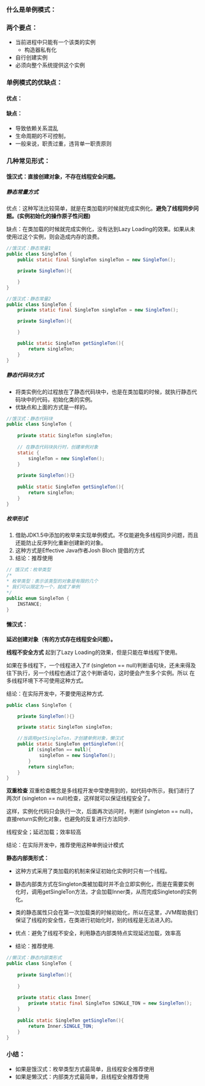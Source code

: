 

### 什么是单例模式：



### 两个要点：

* 当前进程中只能有一个该类的实例
  - 构造器私有化
* 自行创建实例
* 必须向整个系统提供这个实例



### 单例模式的优缺点：

#### 优点：

#### 缺点：

* 导致依赖关系混乱
* 生命周期的不可控制，
* 一般来说，职责过重，违背单一职责原则



### 几种常见形式：

#### 饿汉式：**直接创建对象，不存在线程安全问题。**

##### 静态常量方式

优点：这种写法比较简单，就是在类加载的时候就完成实例化。**避免了线程同步问题。(实例初始化的操作原子性问题)**

缺点：在类加载的时候就完成实例化，没有达到Lazy Loading的效果。如果从未使用过这个实例，则会造成内存的浪费。

```java
//饿汉式：静态常量1
public class SingleTon {
    public static final SingleTon singleTon = new SingleTon();

    private SingleTon(){

    }
}
```

```java
//饿汉式：静态常量2
public class SingleTon {
    private static final SingleTon singleTon = new SingleTon();

    private SingleTon(){

    }

	public static SingleTon getSingleTon(){
		return singleTon;
	}
}
```

##### 静态代码块方式

- 将类实例化的过程放在了静态代码块中，也是在类加载的时候，就执行静态代码块中的代码，初始化类的实例。
- 优缺点和上面的方式是一样的。

```java
//饿汉式：静态代码块
public class SingleTon {
    
    private static SingleTon singleTon;
    
    // 在静态代码块执行时，创建单例对象
    static {
        singleTon = new SingleTon();
    }
    
    private SingleTon(){}
    
    public static SingleTon getSingleTon(){
        return singleTon;
    }
}
```

##### 枚举形式

1. 借助JDK1.5中添加的枚举来实现单例模式。不仅能避免多线程同步问题，而且还能防止反序列化重新创建新的对象。
2. 这种方式是Effective Java作者Josh Bloch 提倡的方式
3. 结论：推荐使用

```java
// 饿汉式：枚举类型
/*
* 枚举类型：表示该类型的对象是有限的几个
* 我们可以限定为一个，就成了单例
*/
public enum SingleTon {
    INSTANCE;
}
```

#### 懒汉式：

**延迟创建对象（有的方式存在线程安全问题）。**

**线程不安全方式**
起到了Lazy Loading的效果，但是只能在单线程下使用。

如果在多线程下，一个线程进入了if (singleton == null)判断语句块，还未来得及往下执行，另一个线程也通过了这个判断语句，这时便会产生多个实例。所以 在多线程环境下不可使用这种方式。

结论：在实际开发中，不要使用这种方式.

```java
public class SingleTon {

    private SingleTon(){}

    private static SingleTon singleTon;

    //当调用getSingleTon，才创建单例对象，懒汉式
    public static SingleTon getSingleTon(){
        if (singleTon == null){
            singleTon = new SingleTon();
        }
        return singleTon;
    }
}
```

**双重检查**
双重检查概念是多线程开发中常使用到的，如代码中所示，我们进行了两次if (singleton == null)检查，这样就可以保证线程安全了。

这样，实例化代码只会执行一次，后面再次访问时，判断if (singleton == null)，直接return实例化对象，也避免的反复进行方法同步.

线程安全；延迟加载；效率较高

结论：在实际开发中，推荐使用这种单例设计模式


**静态内部类形式：**

* 这种方式采用了类加载的机制来保证初始化实例时只有一个线程。

* 静态内部类方式在Singleton类被加载时并不会立即实例化，而是在需要实例化时，调用getSingleTon方法，才会加载Inner类，从而完成Singleton的实例化。

* 类的静态属性只会在第一次加载类的时候初始化，所以在这里，JVM帮助我们保证了线程的安全性，在类进行初始化时，别的线程是无法进入的。

* 优点：避免了线程不安全，利用静态内部类特点实现延迟加载，效率高

* 结论：推荐使用.
  

```java
//懒汉式：静态内部类形式
public class SingleTon {
    
    private SingleTon(){
        
    }
    
    private static class Inner{
        private static final SingleTon SINGLE_TON = new SingleTon();
    }
    
    public static SingleTon getSingleTon(){
        return Inner.SINGLE_TON;
    }
}
```



### 小结：

* 如果是饿汉式：枚举类型方式最简单，且线程安全推荐使用
* 如果是懒汉式：内部类方式最简单，且线程安全推荐使用
